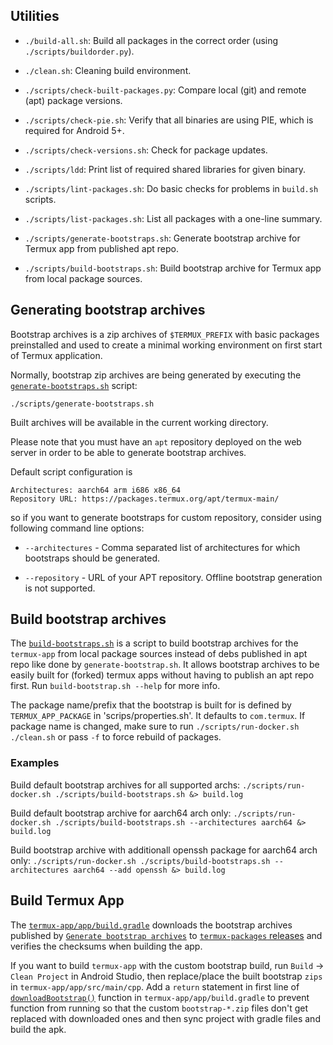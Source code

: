 ## Utilities

- `./build-all.sh`:
  Build all packages in the correct order (using `./scripts/buildorder.py`).

- `./clean.sh`:
  Cleaning build environment.

- `./scripts/check-built-packages.py`:
  Compare local (git) and remote (apt) package versions.

- `./scripts/check-pie.sh`:
  Verify that all binaries are using PIE, which is required for Android 5+.

- `./scripts/check-versions.sh`:
  Check for package updates.

- `./scripts/ldd`:
  Print list of required shared libraries for given binary.

- `./scripts/lint-packages.sh`:
  Do basic checks for problems in `build.sh` scripts.

- `./scripts/list-packages.sh`:
  List all packages with a one-line summary.

- `./scripts/generate-bootstraps.sh`:
  Generate bootstrap archive for Termux app from published apt repo.

- `./scripts/build-bootstraps.sh`:
  Build bootstrap archive for Termux app from local package sources.

## Generating bootstrap archives

Bootstrap archives is a zip archives of `$TERMUX_PREFIX` with basic packages
preinstalled and used to create a minimal working environment on first start
of Termux application.

Normally, bootstrap zip archives are being generated by executing the [`generate-bootstraps.sh`](https://github.com/termux/termux-packages/blob/master/scripts/generate-bootstraps.sh) script:
```
./scripts/generate-bootstraps.sh
```
Built archives will be available in the current working directory.

Please note that you must have an `apt` repository deployed on the web server
in order to be able to generate bootstrap archives. 

Default script configuration is
```
Architectures: aarch64 arm i686 x86_64
Repository URL: https://packages.termux.org/apt/termux-main/
```
so if you want to generate bootstraps for custom repository, consider using
following command line options:

- `--architectures` - Comma separated list of architectures for which bootstraps
  should be generated.

- `--repository` - URL of your APT repository. Offline bootstrap generation is not
  supported.


## Build bootstrap archives

The [`build-bootstraps.sh`](https://github.com/termux/termux-packages/blob/master/scripts/build-bootstraps.sh) is a script to build bootstrap archives for the `termux-app` from local package sources instead of debs published in apt repo like done by `generate-bootstrap.sh`. It allows bootstrap archives to be easily built for (forked) termux apps without having to publish an apt repo first. Run `build-bootstrap.sh --help` for more info.

The package name/prefix that the bootstrap is built for is defined by `TERMUX_APP_PACKAGE` in 'scrips/properties.sh'. It defaults to `com.termux`. If package name is changed, make sure to run `./scripts/run-docker.sh ./clean.sh` or pass `-f` to force rebuild of packages.

### Examples

Build default bootstrap archives for all supported archs:
`./scripts/run-docker.sh ./scripts/build-bootstraps.sh &> build.log`

Build default bootstrap archive for aarch64 arch only:
`./scripts/run-docker.sh ./scripts/build-bootstraps.sh --architectures aarch64 &> build.log`

Build bootstrap archive with additionall openssh package for aarch64 arch only:
`./scripts/run-docker.sh ./scripts/build-bootstraps.sh --architectures aarch64 --add openssh &> build.log`


## Build Termux App

The [`termux-app/app/build.gradle`](https://github.com/termux/termux-app/blob/v0.118.0/app/build.gradle#L196) downloads the bootstrap archives published by [`
Generate bootstrap archives
`](https://github.com/termux/termux-packages/actions/workflows/bootstrap_archives.yml) to [`termux-packages` releases](https://github.com/termux/termux-packages/releases) and verifies the checksums when building the app.

If you want to build `termux-app` with the custom bootstrap build, run `Build` -> `Clean Project` in Android Studio, then replace/place the built bootstrap `zips` in `termux-app/app/src/main/cpp`. Add a `return` statement in first line of [`downloadBootstrap()`](https://github.com/termux/termux-app/blob/v0.118.0/app/build.gradle#L196) function in `termux-app/app/build.gradle` to prevent function from running so that the custom `bootstrap-*.zip` files don't get replaced with downloaded ones and then sync project with gradle files and build the apk.
